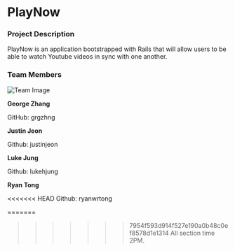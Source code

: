 # PlayNow

### Project Description

PlayNow is an application bootstrapped with Rails that will allow users to be able to watch Youtube videos in sync with one another.

### Team Members

![Team Image](https://github.com/scalableinternetservices/play-now/blob/master/app/assets/images/team.jpg)

**George Zhang**

GitHub: grgzhng

**Justin Jeon**

Github: justinjeon

**Luke Jung**

Github: lukehjung

**Ryan Tong**

<<<<<<< HEAD
Github: ryanwrtong


=======
>>>>>>> 7954f593d914f527e190a0b48c0ef8578d1e1314
All section time 2PM.
